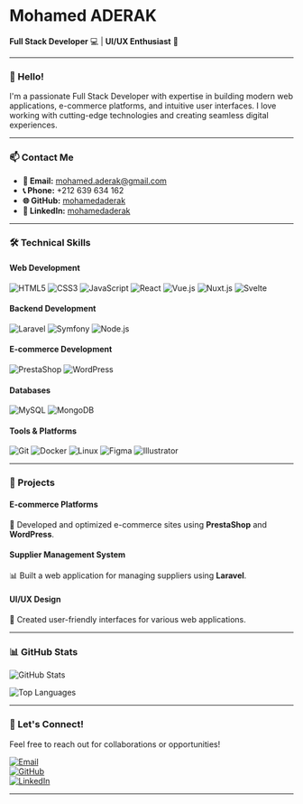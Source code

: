 # Mohamed ADERAK
**Full Stack Developer** 💻 | **UI/UX Enthusiast** 🎨  

---

### 👋 Hello!  
I'm a passionate Full Stack Developer with expertise in building modern web applications, e-commerce platforms, and intuitive user interfaces. I love working with cutting-edge technologies and creating seamless digital experiences.  

---

### 📫 Contact Me  
- **📧 Email:** [mohamed.aderak@gmail.com](mailto:mohamed.aderak@gmail.com)  
- **📞 Phone:** +212 639 634 162  
- **🌐 GitHub:** [mohamedaderak](https://github.com/mohamedaderak)  
- **🔗 LinkedIn:** [mohamedaderak](https://www.linkedin.com/in/mohamedaderak)  

---

### 🛠️ Technical Skills  

#### **Web Development**  
![HTML5](https://img.shields.io/badge/HTML5-E34F26?style=for-the-badge&logo=html5&logoColor=white)
![CSS3](https://img.shields.io/badge/CSS3-1572B6?style=for-the-badge&logo=css3&logoColor=white)
![JavaScript](https://img.shields.io/badge/JavaScript-F7DF1E?style=for-the-badge&logo=javascript&logoColor=black)
![React](https://img.shields.io/badge/React-20232A?style=for-the-badge&logo=react&logoColor=61DAFB)
![Vue.js](https://img.shields.io/badge/Vue.js-4FC08D?style=for-the-badge&logo=vuedotjs&logoColor=white)
![Nuxt.js](https://img.shields.io/badge/Nuxt.js-00C58E?style=for-the-badge&logo=nuxtdotjs&logoColor=white)
![Svelte](https://img.shields.io/badge/Svelte-FF3E00?style=for-the-badge&logo=svelte&logoColor=white)  

#### **Backend Development**  
![Laravel](https://img.shields.io/badge/Laravel-FF2D20?style=for-the-badge&logo=laravel&logoColor=white)
![Symfony](https://img.shields.io/badge/Symfony-000000?style=for-the-badge&logo=symfony&logoColor=white)
![Node.js](https://img.shields.io/badge/Node.js-339933?style=for-the-badge&logo=nodedotjs&logoColor=white)  

#### **E-commerce Development**  
![PrestaShop](https://img.shields.io/badge/PrestaShop-DF0067?style=for-the-badge&logo=prestashop&logoColor=white)
![WordPress](https://img.shields.io/badge/WordPress-21759B?style=for-the-badge&logo=wordpress&logoColor=white)  

#### **Databases**  
![MySQL](https://img.shields.io/badge/MySQL-4479A1?style=for-the-badge&logo=mysql&logoColor=white)
![MongoDB](https://img.shields.io/badge/MongoDB-47A248?style=for-the-badge&logo=mongodb&logoColor=white)  

#### **Tools & Platforms**  
![Git](https://img.shields.io/badge/Git-F05032?style=for-the-badge&logo=git&logoColor=white)
![Docker](https://img.shields.io/badge/Docker-2496ED?style=for-the-badge&logo=docker&logoColor=white)
![Linux](https://img.shields.io/badge/Linux-FCC624?style=for-the-badge&logo=linux&logoColor=black)
![Figma](https://img.shields.io/badge/Figma-F24E1E?style=for-the-badge&logo=figma&logoColor=white)
![Illustrator](https://img.shields.io/badge/Illustrator-FF9A00?style=for-the-badge&logo=adobeillustrator&logoColor=white)  

---

### 🚀 Projects  

#### **E-commerce Platforms**  
🛒 Developed and optimized e-commerce sites using **PrestaShop** and **WordPress**.  

#### **Supplier Management System**  
📊 Built a web application for managing suppliers using **Laravel**.  

#### **UI/UX Design**  
🎨 Created user-friendly interfaces for various web applications.  

---

### 📊 GitHub Stats  

![GitHub Stats](https://github-readme-stats.vercel.app/api?username=mohamedaderak&show_icons=true&theme=radical)  

![Top Languages](https://github-readme-stats.vercel.app/api/top-langs/?username=mohamedaderak&layout=compact&theme=radical)  

---

### 🌟 Let's Connect!  
Feel free to reach out for collaborations or opportunities!  

[![Email](https://img.shields.io/badge/Email-mohamed.aderak@gmail.com-D14836?style=for-the-badge&logo=gmail&logoColor=white)](mailto:mohamed.aderak@gmail.com)  
[![GitHub](https://img.shields.io/badge/GitHub-mohamedaderak-181717?style=for-the-badge&logo=github&logoColor=white)](https://github.com/mohamedaderak)  
[![LinkedIn](https://img.shields.io/badge/LinkedIn-mohamedaderak-0A66C2?style=for-the-badge&logo=linkedin&logoColor=white)](https://www.linkedin.com/in/mohamedaderak)  

---

<!---
medader5/medader5 is a ✨ special ✨ repository because its `README.md` (this file) appears on your GitHub profile.
You can click the Preview link to take a look at your changes.
--->
